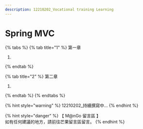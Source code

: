 ```yaml
---
description: 12210202_Vocational training Learning
---
```


# Spring MVC

{% tabs %}
{% tab title="1" %}
第一章 &#x20;

1.
{% endtab %}

{% tab title="2" %}
第二章 &#x20;

1.
{% endtab %}
{% endtabs %}

{% hint style="warning" %}
12210202\_持續撰寫中...
{% endhint %}

{% hint style="danger" %}
【 M@nGo 留言區 】\
如有任何建議的地方，請前往芒果留言區留言。
{% endhint %}
